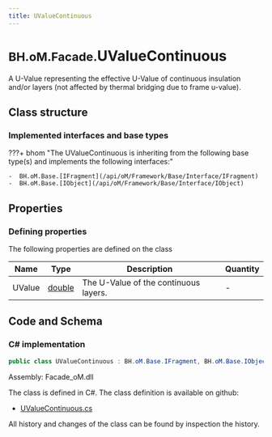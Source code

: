 ```yaml
---
title: UValueContinuous
---
```


# <small>BH.oM.Facade.</small>**UValueContinuous**

A U-Value representing the effective U-Value of continuous insulation and/or layers (not affected by thermal bridging due to frame u-value).

## Class structure

### Implemented interfaces and base types

???+ bhom "The UValueContinuous is inheriting from the following base type(s) and implements the following interfaces:"

    -  BH.oM.Base.[IFragment](/api/oM/Framework/Base/Interface/IFragment)
    -  BH.oM.Base.[IObject](/api/oM/Framework/Base/Interface/IObject)


## Properties



### Defining properties

The following properties are defined on the class

| Name             | Type             | Description      | Quantity         |
|------------------|------------------|------------------|------------------|
| UValue | [double](https://learn.microsoft.com/en-us/dotnet/api/System.Double?view=netstandard-2.0) | The U-Value of the continuous layers. | - |


## Code and Schema

### C# implementation

``` C# title="C#"
public class UValueContinuous : BH.oM.Base.IFragment, BH.oM.Base.IObject
```

Assembly: Facade_oM.dll

The class is defined in C#. The class definition is available on github:

- [UValueContinuous.cs](https://github.com/BHoM/BHoM/blob/develop/Facade_oM/Fragments\UValueContinuous.cs)

All history and changes of the class can be found by inspection the history.

